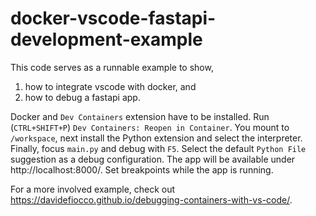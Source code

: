 # docker-vscode-fastapi-development-example

This code serves as a runnable example to show,
1. how to integrate vscode with docker, and
2. how to debug a fastapi app.

Docker and `Dev Containers` extension have to be installed. 
Run (`CTRL+SHIFT+P`) `Dev Containers: Reopen in Container`. 
You mount to `/workspace`, next install the Python extension and select the interpreter. 
Finally, focus `main.py` and debug with `F5`. 
Select the default `Python File` suggestion as a debug configuration. 
The app will be available under http://localhost:8000/.
Set breakpoints while the app is running.

For a more involved example, check out https://davidefiocco.github.io/debugging-containers-with-vs-code/.